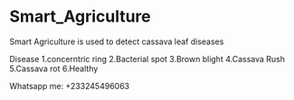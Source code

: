 # Smart_Agriculture

Smart Agriculture is used to detect cassava leaf diseases

Disease
1.concerntric ring 
2.Bacterial spot
3.Brown blight
4.Cassava Rush
5.Cassava rot
6.Healthy

Whatsapp me: +233245496063

